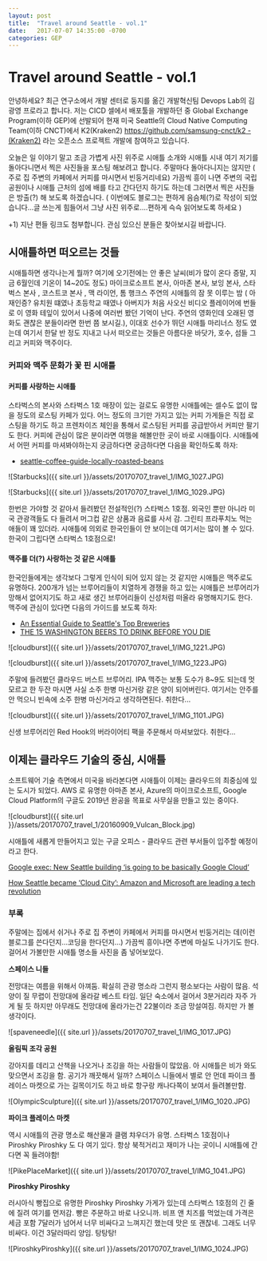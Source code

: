 ```yaml
---
layout: post
title:  "Travel around Seattle - vol.1"
date:   2017-07-07 14:35:00 -0700
categories: GEP
---
```


# Travel around Seattle - vol.1

 안녕하세요? 최근 연구소에서 개발 센터로 둥지를 옮긴 개발혁신팀 Devops Lab의 김광영 프로라고 합니다.  저는 CICD 셀에서 배포툴을 개발하던 중 Global Exchange Program(이하  GEP)에 선발되어 현재 미국 Seattle의 Cloud Native Computing Team(이하 CNCT)에서  K2(Kraken2) [https://github.com/samsung-cnct/k2 - (Kraken2)](https://github.com/samsung-cnct/k2) 라는 오픈소스 프로젝트 개발에 참여하고 있습니다.

 오늘은 일 이야기 말고 조금 가볍게 사진 위주로 시애틀 소개와 시애틀 시내 여기 저기를 돌아다니면서 찍은 사진들을 포스팅 해보려고 합니다. 주말마다 돌아다니지는 않지만 ( 주로 집 주변의 카페에서 커피를 마시면서 빈둥거리네요) 가끔씩 흥이 나면 주변의 국립공원이나 시애틀 근처의 섬에 배를 타고 간다던지 하기도 하는데 그러면서 찍은 사진들은 방출(?) 해 보도록 하겠습니다. ( 이번에도 블로그는 편하게 음슴체(?)로 작성이 되었습니다...글 쓰는게 힘들어서 그냥 사진 위주로....편하게 슥슥 읽어보도록 하세요 )


+1) 지난 편들 링크도 첨부합니다. 관심 있으신 분들은 찾아보시길 바랍니다.


## 시애틀하면 떠오르는 것들

시애틀하면 생각나는게 뭘까?  여기에 오기전에는 안 좋은 날씨(비가 많이 온다 증말, 지금 6월인데 기온이 14~20도 정도) 마이크로소프트 본사, 아마존 본사, 보잉 본사, 스타벅스 본사 , 코스트코 본사 , 맥 라이언, 톰 행크스 주연의 시애틀의 잠 못 이루는 밤 ( 아재인증? 유치원 떄였나 초등학교 때였나 아버지가 처음 사오신 비디오 플레이어에 번들로 이 영화 테잎이 있어서 나중에 여러번 봤던 기억이 난다.  주연의 영화인데 오래된 영화도 괜찮은 분들이라면 한번 쯤 보시길.), 이대호 선수가 뛰던 시애틀 마리너스 정도 였는데 여기서 한달 반 정도 지내고 나서 떠오르는 것들은 아름다운 바닷가, 호수, 섬들 그리고 커피와 맥주이다.

### 커피와 맥주 문화가 꽃 핀 시애틀

#### 커피를 사랑하는 시애틀

스타벅스의 본사와 스타벅스 1호 매장이 있는 걸로도 유명한 시애틀에는 셀수도 없이 많을 정도의 로스팅 카페가 있다.  어느 정도의 크기만 가지고 있는 커피 가게들은 직접 로스팅을 하기도 하고 프렌차이즈 체인을 통해서 로스팅된 커피를 공급받아서 커피만 팔기도 한다. 커피에 관심이 많은 분이라면 여행을 해볼만한 곳이 바로 시애틀이다. 시애틀에서 어떤 커피를 마셔봐야하는지 궁금하다면 궁금하다면 다음을 확인하도록 하자:
- [seattle-coffee-guide-locally-roasted-beans](http://www.seattlemag.com/article/seattle-coffee-guide-locally-roasted-beans)


![Starbucks]({{ site.url }}/assets/20170707_travel_1/IMG_1027.JPG)

![Starbucks]({{ site.url }}/assets/20170707_travel_1/IMG_1029.JPG)

한번은 가야할 것 같아서 들려봤던 전설적인(?) 스타벅스 1호점. 외국인 뿐만 아니라 미국 관광객들도 다 들려서 머그컵 같은 상품과 음료를 사서 감. 그린티 프라푸치노 먹는 애들이 꽤 있더라. 시애틀에 의외로 한국인들이 안 보이는데 여기서는 많이 볼 수 있다. 한국이 그립다면 스타벅스 1호점으로!

#### 맥주를 더(?) 사랑하는 것 같은 시애틀

한국인들에게는 생각보다 그렇게 인식이 되어 있지 않는 것 같지만 시애틀은 맥주로도 유명하다. 200개가 넘는 브루어리들이 치열하게 경쟁을 하고 있는 시애틀은 브루어리가 망해서 없어지기도 하고 새로 생긴 브루어리들이 신성처럼 떠올라 유명해지기도 한다. 맥주에 관심이 있다면 다음의 가이드를 보도록 하자:

- [An Essential Guide to Seattle's Top Breweries](https://seattle.eater.com/maps/best-seattle-breweries)
- [THE 15 WASHINGTON BEERS TO DRINK BEFORE YOU DIE](https://www.thrillist.com/drink/seattle/washington-s-15-best-beers-seattle-beer-bucket-list)

![cloudburst]({{ site.url }}/assets/20170707_travel_1/IMG_1221.JPG)

![cloudburst]({{ site.url }}/assets/20170707_travel_1/IMG_1223.JPG)

주말에 들려봤던 클라우드 버스트 브루어리. IPA 맥주는 보통 도수가 8~9도 되는데 멋 모르고 한 두잔 마시면 사실 소주 한병 마신거랑 같은 양이 되어버린다. 여기서는 안주를 안 먹으니 빈속에 소주 한병 마신거라고 생각하면된다. 취한다...

![cloudburst]({{ site.url }}/assets/20170707_travel_1/IMG_1101.JPG)

신생 브루어리인 Red Hook의 버라이어티 팩을 주문해서 마셔보았다. 취한다...

## 이제는 클라우드 기술의 중심, 시애틀

소프트웨어 기술 측면에서 미국을 바라본다면 시애틀이 이제는 클라우드의 최중심에 있는 도시가 되었다. AWS 로 유명한 아마존 본사, Azure의 마이크로소프트, Google Cloud Platform의 구글도 2019년 완공을 목표로 사무실을 만들고 있는 중이다.

![cloudburst]({{ site.url }}/assets/20170707_travel_1/20160909_Vulcan_Block.jpg)

시애틀에 새롭게 만들어지고 있는 구글 오피스 - 클라우드 관련 부서들이 입주할 예정이라고 한다.

[Google exec: New Seattle building ‘is going to be basically Google Cloud’](https://www.geekwire.com/2017/google-exec-new-seattle-building-going-basically-google-cloud/?utm_source=GeekWire+Newsletters&utm_campaign=7c8b1f6551-CLOUD_TECH_WEEKLY&utm_medium=email&utm_term=0_4e93fc7dfd-7c8b1f6551-234439645&mc_cid=7c8b1f6551&mc_eid=a214ddf0f3)

[How Seattle became ‘Cloud City’: Amazon and Microsoft are leading a tech revolution](http://www.seattletimes.com/business/technology/how-seattle-became-cloud-computing-city-amazon-microsoft-are-leading-tech-revolution/)

### 부록

 주말에는 집에서 쉬거나 주로 집 주변이 카페에서 커피를 마시면서 빈둥거리는 데(이런 블로그를 쓴다던지...코딩을 한다던지...) 가끔씩 흥이나면 주변에 마실도 나가기도 한다. 걸어서 가볼만한 시애틀 명소들 사진을 좀 넣어보았다.

**스페이스 니들**

전망대는 여름을 위해서 아껴둠. 확실히 관광 명소라 그런지 평소보다는 사람이 많음. 석양이 질 무렵이 전망대에 올라갈 베스트 타임. 일단 숙소에서 걸어서 3분거리라 자주 가게 될 듯 하지만 아무래도 전망대에 올라가는건 22불이라 조금 망설여짐. 하지만 가  볼 생각이다.

![spaveneedle]({{ site.url }}/assets/20170707_travel_1/IMG_1017.JPG)

**올림픽 조각 공원**

강아지를 데리고 산책을 나오거나 조깅을 하는 사람들이 많았음. 아 시애틀은 비가 와도 맞으면서 조깅을 함. 공기가 깨끗해서 일까? 스페이스 니들에서 별로 안 먼데 파이크 플레이스 마켓으로 가는 길목이기도 하고 바로 항구랑 캐나다쪽이 보여서 들려볼만함.

![OlympicSculpture]({{ site.url }}/assets/20170707_travel_1/IMG_1020.JPG)

**파이크 플레이스 마켓**

역시 시애틀의 관광 명소로 해산물과 클램 챠우더가 유명. 스타벅스 1호점이나 Piroshky Piroshky 도 다 여기 있다. 항상 북적거리고 재미가 나는 곳이니 시애틀에 간다면 꼭 들려야함!

![PikePlaceMarket]({{ site.url }}/assets/20170707_travel_1/IMG_1041.JPG)

**Piroshky Piroshky**

러시아식 빵집으로 유명한 Piroshky Piroshky 가게가 있는데 스타벅스 1호점의 긴 줄에 질려 여기를 먼저감. 빵은 주문하고 바로 나오니까. 비프 앤 치즈를 먹었는데 가격은 세금 포함 7달러가 넘어서 너무 비싸다고 느껴지긴 했는데 맛은 또 괜찮네. 그래도 너무 비싸다. 이건 3달러따리 양임. 탕탕탕!

![PiroshkyPiroshky]({{ site.url }}/assets/20170707_travel_1/IMG_1024.JPG)
